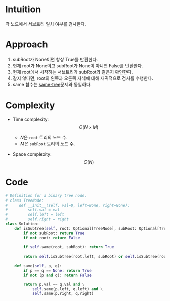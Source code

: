 # Intuition

각 노드에서 서브트리 일치 여부를 검사한다.

# Approach

1. subRoot가 None이면 항상 True를 반환한다.
2. 현재 root가 None이고 subRoot가 None이 아니면 False를 반환한다.
3. 현재 root에서 시작하는 서브트리가 subRoot와 같은지 확인한다.
4. 같지 않다면, root의 왼쪽과 오른쪽 자식에 대해 재귀적으로 검사를 수행한다.
5. same 함수는 [same-tree](week-03/same-tree/ImTotem.py)문제와 동일하다.

# Complexity
- Time complexity: $$O(N\times M)$$
	- $N$은 `root` 트리의 노드 수.
	- $M$은 `subRoot` 트리의 노드 수.

- Space complexity: $$O(N)$$

# Code
```python
# Definition for a binary tree node.
# class TreeNode:
#     def __init__(self, val=0, left=None, right=None):
#         self.val = val
#         self.left = left
#         self.right = right
class Solution:
    def isSubtree(self, root: Optional[TreeNode], subRoot: Optional[TreeNode]) -> bool:
        if not subRoot: return True
        if not root: return False

        if self.same(root, subRoot): return True
        
        return self.isSubtree(root.left, subRoot) or self.isSubtree(root.right, subRoot)
    
    def same(self, p, q):
        if p == q == None: return True
        if not (p and q): return False

        return p.val == q.val and \
            self.same(p.left, q.left) and \
            self.same(p.right, q.right)
```